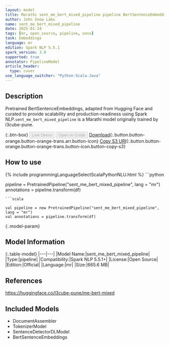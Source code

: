 ```yaml
---
layout: model
title: Marathi sent_me_bert_mixed_pipeline pipeline BertSentenceEmbeddings from l3cube-pune
author: John Snow Labs
name: sent_me_bert_mixed_pipeline
date: 2025-01-24
tags: [mr, open_source, pipeline, onnx]
task: Embeddings
language: mr
edition: Spark NLP 5.5.1
spark_version: 3.0
supported: true
annotator: PipelineModel
article_header:
  type: cover
use_language_switcher: "Python-Scala-Java"
---
```


## Description

Pretrained BertSentenceEmbeddings, adapted from Hugging Face and curated to provide scalability and production-readiness using Spark NLP.`sent_me_bert_mixed_pipeline` is a Marathi model originally trained by l3cube-pune.

{:.btn-box}
<button class="button button-orange" disabled>Live Demo</button>
<button class="button button-orange" disabled>Open in Colab</button>
[Download](https://s3.amazonaws.com/auxdata.johnsnowlabs.com/public/models/sent_me_bert_mixed_pipeline_mr_5.5.1_3.0_1737748679994.zip){:.button.button-orange.button-orange-trans.arr.button-icon}
[Copy S3 URI](s3://auxdata.johnsnowlabs.com/public/models/sent_me_bert_mixed_pipeline_mr_5.5.1_3.0_1737748679994.zip){:.button.button-orange.button-orange-trans.button-icon.button-copy-s3}

## How to use



<div class="tabs-box" markdown="1">
{% include programmingLanguageSelectScalaPythonNLU.html %}
```python

pipeline = PretrainedPipeline("sent_me_bert_mixed_pipeline", lang = "mr")
annotations =  pipeline.transform(df)   

```
```scala

val pipeline = new PretrainedPipeline("sent_me_bert_mixed_pipeline", lang = "mr")
val annotations = pipeline.transform(df)

```
</div>

{:.model-param}
## Model Information

{:.table-model}
|---|---|
|Model Name:|sent_me_bert_mixed_pipeline|
|Type:|pipeline|
|Compatibility:|Spark NLP 5.5.1+|
|License:|Open Source|
|Edition:|Official|
|Language:|mr|
|Size:|665.6 MB|

## References

https://huggingface.co/l3cube-pune/me-bert-mixed

## Included Models

- DocumentAssembler
- TokenizerModel
- SentenceDetectorDLModel
- BertSentenceEmbeddings